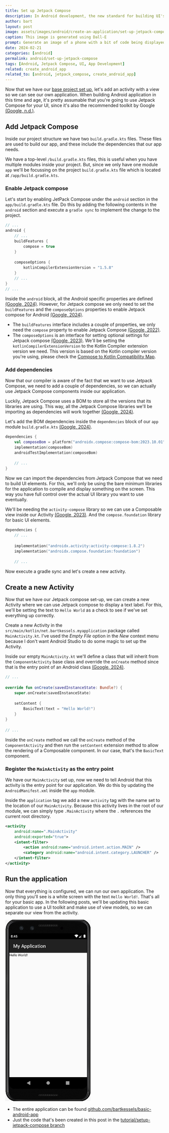 ```yaml
---
title: Set up Jetpack Compose
description: In Android development, the new standard for building UI's is Jetpack Compose. But how do you actually set it up for your application?
author: bart
layout: post
image: assets/images/android/create-an-application/set-up-jetpack-compose.png
caption: This image is generated using Dall-E
prompt: Generate an image of a phone with a bit of code being displayed behind the Android logo in a minimalistic flat style
date: 2024-02-21
categories: [android]
permalink: android/set-up-jetpack-compose
tags: [Android, Jetpack Compose, UI, App Development]
related: create_android_app
related_to: [android, jetpack_compose, create_android_app]
---
```


Now that we have our [base project set up](./2024-02-14-create-an-android-app.md), let's add an activity with a view so we can see our own application. When building Android application in this time and age, it's pretty assumable that you're going to use Jetpack Compose for your UI, since it's also the recommended toolkit by Google [(Google, n.d.)](https://developer.android.com/jetpack/compose).

## Add Jetpack Compose

Inside our project structure we have two `build.gradle.kts` files. These files are used to build our app, and these include the dependencies that our app needs.

We have a top-level `/build.gradle.kts` files, this is useful when you have multiple modules inside your project. But, since we only have one module `app` we'll be focussing on the project `build.gradle.kts` file which is located at `/app/build.gradle.kts`.

### Enable Jetpack compose

Let's start by enabling JetPack Compose under the `android` section in the `app/build.gradle.kts` file. Do this by adding the following contents in the `android` section and execute a `gradle sync` to implement the change to the project.

```kotlin
// ...
android {
    // ...
    buildFeatures {
        compose = true
    }

    composeOptions {
        kotlinCompilerExtensionVersion = "1.5.8"
    }
    // ...
}
// ...
```

Inside the `android` block, all the Android specific properties are defined [(Google, 2024)](https://developer.android.com/build#sample_app-module_build_script). However, for Jetpack compose we only need to set the `buildFeatures` and the `composeOptions` properties to enable Jetpack compose for Android [(Google, 2024)](https://developer.android.com/jetpack/compose/setup).

* The `buildFeatures` interface includes a couple of properties, we only need the `compose` property to enable Jetpack Compose [(Google, 2022)](https://developer.android.com/reference/tools/gradle-api/7.4/com/android/build/api/dsl/BuildFeatures#compose()).
* The `composeOptions` is an interface for setting optional settings for Jetpack compose [(Google, 2023)](https://developer.android.com/reference/tools/gradle-api/7.2/com/android/build/api/dsl/ComposeOptions). We'll be setting the `kotlinCompilerExtensionVersion` to the Kotlin Compiler extension version we need. This version is based on the Kotlin compiler version you're using, please check the [Compose to Kotlin Compatibility Map](https://developer.android.com/jetpack/androidx/releases/compose-kotlin).

### Add dependencies

Now that our compiler is aware of the fact that we want to use Jetpack Compose, we need to add a couple of dependencies, so we can actually use Jetpack Compose components inside our application.

Luckily, Jetpack Compose uses a BOM to store all the versions that its libraries are using. This way, all the Jetpack Compose libraries we'll be importing as dependencies will work together [(Google, 2024)](https://developer.android.com/jetpack/compose/bom).

Let's add the BOM dependencies inside the `dependencies` block of our `app` module `build.gradle.kts` [(Google, 2024)](https://developer.android.com/jetpack/compose/setup#kotlin_1).

```kotlin
dependencies {
    val composeBom = platform("androidx.compose:compose-bom:2023.10.01")
    implementation(composeBom)
    androidTestImplementation(composeBom)
    
    // ...
}
```

Now we can import the dependencies from Jetpack Compose that we need to build UI elements. For this, we'll only be using the bare minimum libraries for the application to compile and display something on the screen. This way you have full control over the actual UI library you want to use eventually.

We'll be needing the `activity-compose` library so we can use a Composable view inside our Activity [(Google, 2023)](https://developer.android.com/reference/kotlin/androidx/activity/compose/package-summary). And the `compose.foundation` library for basic UI elements.

```kotlin
dependencies {
    // ...
   
    implementation("androidx.activity:activity-compose:1.8.2")
    implementation("androidx.compose.foundation:foundation") 
    
    // ...
```

Now execute a gradle sync and let's create a new activity.

## Create a new Activity

Now that we have our Jetpack compose set-up, we can create a new Activity where we can use Jetpack compose to display a text label. For this, we'll be setting the text to `Hello World` as a check to see if we've set everything up correctly.

Create a new Activity in the `src/main/kotlin/net.bartkessels.myapplication` package called `MainActivity.kt`. I've used the _Empty File_ option in the _New_ context menu because I don't want Android Studio to do some magic to set up the Activity.

Inside our empty `MainActivity.kt` we'll define a class that will inherit from the `ComponentActivity` base class and override the `onCreate` method since that is the entry point of an Android class [(Google, 2024)](https://developer.android.com/guide/components/activities/activity-lifecycle).

```kotlin
// ...

override fun onCreate(savedInstanceState: Bundle?) {
    super.onCreate(savedInstanceState)

    setContent {
        BasicText(text = "Hello World!")
    }
}

// ...

```

Inside the `onCreate` method we call the `onCreate` method of the `ComponentActivity` and then run the `setContent` extension method to allow the rendering of a Composable component. In our case, that's the `BasicText` component.

### Register the `MainActivity` as the entry point

We have our `MainActivity` set up, now we need to tell Android that this activity is the entry point for our application. We do this by updating the `AndroidManifest.xml` inside the `app` module.

Inside the `application` tag we add a new `activity` tag with the name set to the location of our `MainActivity`. Because this activity lives in the root of our module, we can simply type `.MainActivity` where the `.` references the current root directory.

```xml
<activity
    android:name=".MainActivity"
    android:exported="true">
    <intent-filter>
        <action android:name="android.intent.action.MAIN" />
        <category android:name="android.intent.category.LAUNCHER" />
    </intent-filter>
</activity>
```

## Run the application

Now that everything is configured, we can run our own application. The only thing you'll see is a white screen with the text `Hello World!`. That's all for your basic app. In the following posts, we'll be updating this basic application to use a UI toolkit and make use of view models, so we can separate our view from the activity.

![Our basic Android app](/assets/images/android/create-an-application/basic-android-application.png)

* The entire application can be found [github.com/bartkessels/basic-android-app](https://github.com/bartkessels/basic-android-app)
* Just the code that's been created in this post in the [tutorial/setup-jetpack-compose branch](https://github.com/bartkessels/basic-android-app/tree/tutorial/setup-jetpack-compose)